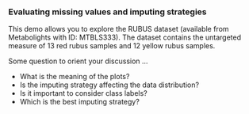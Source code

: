 ### Evaluating missing values and imputing strategies

This demo allows you to explore the RUBUS dataset (available from Metabolights with ID: MTBLS333). The dataset contains the untargeted measure of 13 red rubus samples and 12 yellow rubus samples. 

Some question to orient your discussion ...

* What is the meaning of the plots? 
* Is the imputing strategy affecting the data distribution? 
* Is it important to consider class labels?
* Which is the best imputing strategy?
